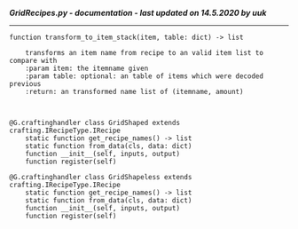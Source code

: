 ***GridRecipes.py - documentation - last updated on 14.5.2020 by uuk***
___
    function transform_to_item_stack(item, table: dict) -> list
        
        transforms an item name from recipe to an valid item list to compare with
        :param item: the itemname given
        :param table: optional: an table of items which were decoded previous
        :return: an transformed name list of (itemname, amount)
        


    @G.craftinghandler class GridShaped extends crafting.IRecipeType.IRecipe
        static function get_recipe_names() -> list
        static function from_data(cls, data: dict)
        function __init__(self, inputs, output)
        function register(self)

    @G.craftinghandler class GridShapeless extends crafting.IRecipeType.IRecipe
        static function get_recipe_names() -> list
        static function from_data(cls, data: dict)
        function __init__(self, inputs, output)
        function register(self)